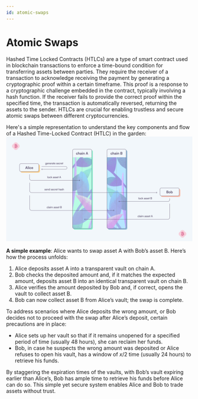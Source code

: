 ```yaml
---
id: atomic-swaps
---
```


# Atomic Swaps

Hashed Time Locked Contracts (HTLCs) are a type of smart contract used in blockchain transactions to enforce a time-bound condition for transferring assets between parties. They require the receiver of a transaction to acknowledge receiving the payment by generating a cryptographic proof within a certain timeframe. This proof is a response to a cryptographic challenge embedded in the contract, typically involving a hash function. If the receiver fails to provide the correct proof within the specified time, the transaction is automatically reversed, returning the assets to the sender. HTLCs are crucial for enabling trustless and secure atomic swaps between different cryptocurrencies.

Here's a simple representation to understand the key components and flow of a Hashed Time-Locked Contract (HTLC) in the garden:
![HTLC](../../images/htlc1.png)

**A simple example**: Alice wants to swap asset A with Bob’s asset B. Here’s how the process unfolds:
1. Alice deposits asset A into a transparent vault on chain A.
2. Bob checks the deposited amount and, if it matches the expected amount, deposits asset B into an identical transparent vault on chain B.
3. Alice verifies the amount deposited by Bob and, if correct, opens the vault to collect asset B.
4. Bob can now collect asset B from Alice’s vault; the swap is complete.

To address scenarios where Alice deposits the wrong amount, or Bob decides not to proceed with the swap after Alice’s deposit, certain precautions are in place:
- Alice sets up her vault so that if it remains unopened for a specified period of time (usually 48 hours), she can reclaim her funds.
- Bob, in case he suspects the wrong amount was deposited or Alice refuses to open his vault, has a window of *x*/2 time (usually 24 hours) to retrieve his funds.

By staggering the expiration times of the vaults, with Bob’s vault expiring earlier than Alice’s, Bob has ample time to retrieve his funds before Alice can do so. This simple yet secure system enables Alice and Bob to trade assets without trust.


